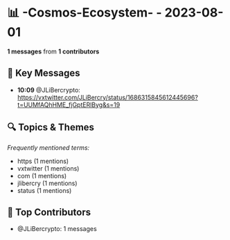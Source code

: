 # 📊 -Cosmos-Ecosystem- - 2023-08-01
**1 messages** from **1 contributors**

## 💬 Key Messages
- **10:09** @JLiBercrypto: https://vxtwitter.com/JLiBercry/status/1686315845612445696?t=UUMfAQhHME_fjGptERlByg&s=19

## 🔍 Topics & Themes
*Frequently mentioned terms:*
- https (1 mentions)
- vxtwitter (1 mentions)
- com (1 mentions)
- jlibercry (1 mentions)
- status (1 mentions)

## 👥 Top Contributors
- @JLiBercrypto: 1 messages